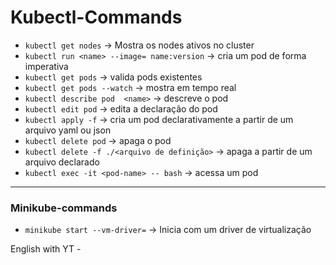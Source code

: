 # Kubectl-Commands

- `kubectl get nodes` → Mostra os nodes ativos no cluster
- `kubectl run <name> --image= name:version`  → cria um pod de forma imperativa
- `kubectl get pods` → valida pods existentes
- `kubectl get pods --watch` → mostra em tempo real
- `kubectl describe pod  <name>` → descreve o pod
- `kubectl edit pod`  → edita a declaração do pod
- `kubectl apply -f` → cria um pod declarativamente a partir de um arquivo yaml ou json
- `kubectl delete pod` → apaga o pod
- `kubectl delete -f ./<arquivo de definição>`  → apaga a partir de um arquivo declarado
- `kubectl exec -it <pod-name> -- bash` → acessa um pod

---

### Minikube-commands

- `minikube start --vm-driver=` → Inicia com um driver de virtualização

English with YT -